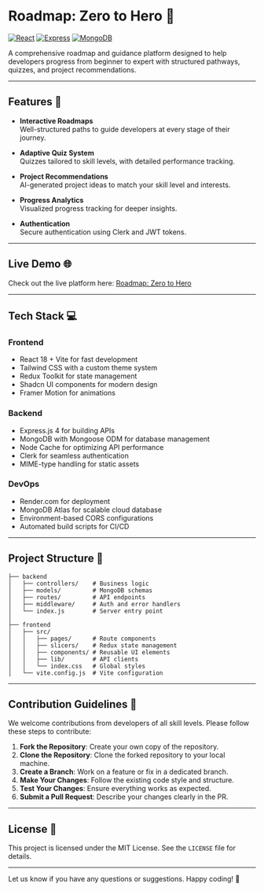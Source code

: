 # Roadmap: Zero to Hero 🚀

[![React](https://img.shields.io/badge/React-18.3.1-%2361DAFB?logo=react)](https://react.dev/)
[![Express](https://img.shields.io/badge/Express-4.21.2-%23000000?logo=express)](https://expressjs.com/)
[![MongoDB](https://img.shields.io/badge/MongoDB-8.9.5-%2347A248?logo=mongodb)](https://www.mongodb.com/)

A comprehensive roadmap and guidance platform designed to help developers progress from beginner to expert with structured pathways, quizzes, and project recommendations.

---

## Features 🌟

- **Interactive Roadmaps**  
  Well-structured paths to guide developers at every stage of their journey.

- **Adaptive Quiz System**  
  Quizzes tailored to skill levels, with detailed performance tracking.

- **Project Recommendations**  
  AI-generated project ideas to match your skill level and interests.

- **Progress Analytics**  
  Visualized progress tracking for deeper insights.

- **Authentication**  
  Secure authentication using Clerk and JWT tokens.

---

## Live Demo 🌐

Check out the live platform here: [Roadmap: Zero to Hero](https://roadmap-zero-to-hero.onrender.com/)

---

## Tech Stack 💻

### **Frontend**
- React 18 + Vite for fast development
- Tailwind CSS with a custom theme system
- Redux Toolkit for state management
- Shadcn UI components for modern design
- Framer Motion for animations

### **Backend**
- Express.js 4 for building APIs
- MongoDB with Mongoose ODM for database management
- Node Cache for optimizing API performance
- Clerk for seamless authentication
- MIME-type handling for static assets

### **DevOps**
- Render.com for deployment
- MongoDB Atlas for scalable cloud database
- Environment-based CORS configurations
- Automated build scripts for CI/CD

---

## Project Structure 📁

```
├── backend
│   ├── controllers/    # Business logic
│   ├── models/         # MongoDB schemas
│   ├── routes/         # API endpoints
│   ├── middleware/     # Auth and error handlers
│   └── index.js        # Server entry point
│
├── frontend
│   ├── src/
│   │   ├── pages/      # Route components
│   │   ├── slicers/    # Redux state management
│   │   ├── components/ # Reusable UI elements
│   │   ├── lib/        # API clients
│   │   └── index.css   # Global styles
│   └── vite.config.js  # Vite configuration
```

---

## Contribution Guidelines 🤝

We welcome contributions from developers of all skill levels. Please follow these steps to contribute:

1. **Fork the Repository**: Create your own copy of the repository.
2. **Clone the Repository**: Clone the forked repository to your local machine.
3. **Create a Branch**: Work on a feature or fix in a dedicated branch.
4. **Make Your Changes**: Follow the existing code style and structure.
5. **Test Your Changes**: Ensure everything works as expected.
6. **Submit a Pull Request**: Describe your changes clearly in the PR.

---

## License 📜

This project is licensed under the MIT License. See the `LICENSE` file for details.

---

Let us know if you have any questions or suggestions. Happy coding! 🚀
